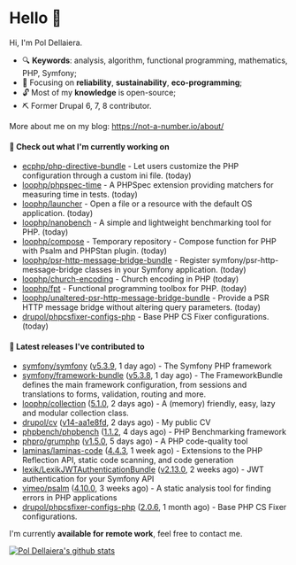 # Hello 👋

Hi, I'm Pol Dellaiera.

- 🔍 **Keywords**: analysis, algorithm, functional programming, mathematics, PHP, Symfony;
- 🎯 Focusing on **reliability**, **sustainability**, **eco-programming**;
- 🔓 Most of my **knowledge** is open-source;
- ⛏️ Former Drupal 6, 7, 8 contributor.

More about me on my blog: https://not-a-number.io/about/

#### 👷 Check out what I'm currently working on

- [ecphp/php-directive-bundle](https://github.com/ecphp/php-directive-bundle) - Let users customize the PHP configuration through a custom ini file. (today)
- [loophp/phpspec-time](https://github.com/loophp/phpspec-time) - A PHPSpec extension providing matchers for measuring time in tests. (today)
- [loophp/launcher](https://github.com/loophp/launcher) - Open a file or a resource with the default OS application. (today)
- [loophp/nanobench](https://github.com/loophp/nanobench) - A simple and lightweight benchmarking tool for PHP. (today)
- [loophp/compose](https://github.com/loophp/compose) - Temporary repository - Compose function for PHP with Psalm and PHPStan plugin. (today)
- [loophp/psr-http-message-bridge-bundle](https://github.com/loophp/psr-http-message-bridge-bundle) - Register symfony/psr-http-message-bridge classes in your Symfony application. (today)
- [loophp/church-encoding](https://github.com/loophp/church-encoding) - Church encoding in PHP (today)
- [loophp/fpt](https://github.com/loophp/fpt) - Functional programming toolbox for PHP. (today)
- [loophp/unaltered-psr-http-message-bridge-bundle](https://github.com/loophp/unaltered-psr-http-message-bridge-bundle) - Provide a PSR HTTP message bridge without altering query parameters. (today)
- [drupol/phpcsfixer-configs-php](https://github.com/drupol/phpcsfixer-configs-php) - Base PHP CS Fixer configurations. (today)

#### 🔭 Latest releases I've contributed to

- [symfony/symfony](https://github.com/symfony/symfony) ([v5.3.9](https://github.com/symfony/symfony/releases/tag/v5.3.9), 1 day ago) - The Symfony PHP framework
- [symfony/framework-bundle](https://github.com/symfony/framework-bundle) ([v5.3.8](https://github.com/symfony/framework-bundle/releases/tag/v5.3.8), 1 day ago) - The FrameworkBundle defines the main framework configuration, from sessions and translations to forms, validation, routing and more.
- [loophp/collection](https://github.com/loophp/collection) ([5.1.0](https://github.com/loophp/collection/releases/tag/5.1.0), 2 days ago) - A (memory) friendly, easy, lazy and modular collection class.
- [drupol/cv](https://github.com/drupol/cv) ([v14-aa1e8fd](https://github.com/drupol/cv/releases/tag/v14-aa1e8fd), 2 days ago) - My public CV
- [phpbench/phpbench](https://github.com/phpbench/phpbench) ([1.1.2](https://github.com/phpbench/phpbench/releases/tag/1.1.2), 4 days ago) - PHP Benchmarking framework
- [phpro/grumphp](https://github.com/phpro/grumphp) ([v1.5.0](https://github.com/phpro/grumphp/releases/tag/v1.5.0), 5 days ago) - A PHP code-quality tool
- [laminas/laminas-code](https://github.com/laminas/laminas-code) ([4.4.3](https://github.com/laminas/laminas-code/releases/tag/4.4.3), 1 week ago) - Extensions to the PHP Reflection API, static code scanning, and code generation
- [lexik/LexikJWTAuthenticationBundle](https://github.com/lexik/LexikJWTAuthenticationBundle) ([v2.13.0](https://github.com/lexik/LexikJWTAuthenticationBundle/releases/tag/v2.13.0), 2 weeks ago) - JWT authentication for your Symfony API
- [vimeo/psalm](https://github.com/vimeo/psalm) ([4.10.0](https://github.com/vimeo/psalm/releases/tag/4.10.0), 3 weeks ago) - A static analysis tool for finding errors in PHP applications
- [drupol/phpcsfixer-configs-php](https://github.com/drupol/phpcsfixer-configs-php) ([2.0.6](https://github.com/drupol/phpcsfixer-configs-php/releases/tag/2.0.6), 1 month ago) - Base PHP CS Fixer configurations.

I'm currently **available for remote work**, feel free to contact me.

[![Pol Dellaiera's github stats](https://github-readme-stats.vercel.app/api?username=drupol&count_private=true&show_icons=true)](https://github.com/drupol)
